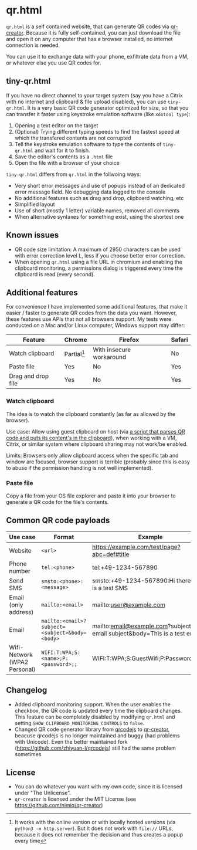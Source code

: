 # qr.html

`qr.html` is a self contained website, that can generate QR codes via [qr-creator](https://github.com/nimiq/qr-creator).
Because it is fully self-contained, you can just download the file and open it on any computer that has a browser installed, no internet connection is needed.

You can use it to exchange data with your phone, exfiltrate data from a VM, or whatever else you use QR codes for.

## tiny-qr.html

If you have no direct channel to your target system (say you have a Citrix with no internet and clipboard & file upload disabled), you can use `tiny-qr.html`.
It is a very basic QR code generator optimized for size, so that you can transfer it faster using keystroke emulation software (like `xdotool type`):

1. Opening a text editor on the target
2. (Optional) Trying different typing speeds to find the fastest speed at which the transfered contents are not corrupted
3. Tell the keystroke emulation software to type the contents of `tiny-qr.html` and wait for it to finish.
4. Save the editor's contents as a `.html` file
5. Open the file with a browser of your choice

`tiny-qr.html` differs from `qr.html` in the follwoing ways:

- Very short error messages and use of popups instead of an dedicated error message field. No debugging data logged to the console
- No additional features such as drag and drop, clipboard watching, etc
- Simplified layout
- Use of short (mostly 1 letter) variable names, removed all comments
- When alternative syntaxes for something exist, using the shortest one

## Known issues
- QR code size limitation: A maximum of 2950 characters can be used with error correction level L, less if you choose better error correction.
- When opening `qr.html` using a file URL in chromium and enabling the clipboard monitoring, a permissions dialog is triggered every time the clipboard is read (every second).

## Additional features

For convenience I have implemented some additional features, that make it easier / faster to generate QR codes from the data you want.
However, these features use APIs that not all browsers support.
My tests were conducted on a Mac and/or Linux computer, Windows support may differ:

Feature | Chrome | Firefox | Safari
---|---|---|---
Watch clipboard | Partial[^1] | With insecure workaround | No
Paste file | Yes | No | Yes
Drag and drop file | Yes | No | Yes

[^1]: It works with the online version or with locally hosted versions (via `python3 -m http.server`). But it does not work with `file://` URLs, because it does not remember the decision and thus creates a popup every time

### Watch clipboard

The idea is to watch the clipboard constantly (as far as allowed by the browser).

Use case: Allow using guest clipboard on host (via [a script that parses QR code and puts its content's in the clipboard](https://gitlab.com/six-two/wm-config/-/blob/main/bin/copy-qr-code)), when working with a VM, Citrix, or similar system where clipboard sharing may not work/be enabled.

Limits: Browsers only allow clipboard access when the specific tab and window are focused, browser support is terrible (probably since this is easy to abuse if the permission handling is not well implemented).

### Paste file

Copy a file from your OS file explorer and paste it into your browser to generate a QR code for the file's contents.

## Common QR code payloads

Use case | Format | Example
---|---|---
Website | `<url>` | https://example.com/test/page?abc=def#title
Phone number | `tel:<phone>` | tel:+49-1234-567890
Send SMS | `smsto:<phone>:<message>` | smsto:+49-1234-567890:Hi there, this is a test SMS
Email (only address) | `mailto:<email>` | mailto:user@example.com
Email | `mailto:<email>?subject=<subject>&body=<body>` | mailto:email@example.com?subject=Test email subject&body=This is a test email
Wifi-Network (WPA2 Personal) | `WIFI:T:WPA;S:<name>;P:<password>;;` | WIFI:T:WPA;S:GuestWifi;P:Password123!;;

## Changelog

- Added clipboard monitoring support. When the user enables the checkbox, the QR code is updated every time the clipboard changes. This feature can be completely disabled by modifying `qr.html` and setting `SHOW_CLIPBOARD_MONITORING_CONTROLS` to `false`.
- Changed QR code generator library from [qrcodejs](https://github.com/davidshimjs/qrcodejs) to [qr-creator](https://github.com/nimiq/qr-creator), beacuse qrcodejs is no longer maintained and buggy (had problems with Unicode). Even the better maintained fork (https://github.com/zhiyuan-l/qrcodejs) still had the same problem sometimes


## License
- You can do whatever you want with my own code, since it is licensed under "The Unlicense".
- `qr-creator` is licensed under the MIT License (see https://github.com/nimiq/qr-creator)

